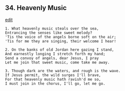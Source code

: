 
## 34.  Heavenly Music
[edit](https://docs.google.com/document/d/1e%2D_3Wu5yzOurjEz8SwDvfPD1dlOoe52A/edit?mode=html)



    1. What heavenly music steals over the sea,
    Entrancing the senses like sweet melody?
    'Tis the voice of the angels borne soft on the air;
    'Tis for me they are singing, their welcome I hear!

    2. On the banks of old Jordan here gazing I stand,
    And earnestly longing I stretch forth my hand;
    Send a convoy of angels, dear Jesus, I pray
    Let me join that sweet music, come take me away.

    3. Though dark are the waters, and rough is the wave.
    If Jesus permit, the wild surges I'll brave,
    For that heavenly music hath ravish'd me so,
    I must join in the chorus, I'll go, let me go.
